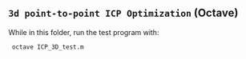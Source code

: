 ## `3d point-to-point ICP Optimization` (Octave)

While in this folder, run the test program with:

     octave ICP_3D_test.m

